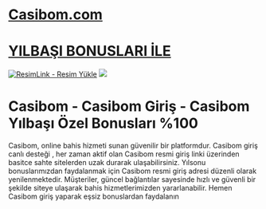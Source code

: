#  <a href="https://tinyurl.com/Casbomgirr/">Casibom.com</a>

#  <a href="https://tinyurl.com/Casbomgirr/">YILBAŞI BONUSLARI İLE

<meta charset="UTF-8">
    <meta name="viewport" content="width=device-width, initial-scale=1.0">
</head>
<body>

<a href="https://tinyurl.com/Casbomgirr/" title="ResimLink - Resim Yükle"><img src="https://r.resimlink.com/QgoSPH.jpg" title="ResimLink - Resim Yükle" alt="ResimLink - Resim Yükle"></a>
<a href="https://tinyurl.com/Casbomgirr/">
    <img src="https://r.resimlink.com/QgoSPH.jpg" />
</a>
</a>


# Casibom - Casibom Giriş - Casibom Yılbaşı Özel Bonusları %100 


Casibom, online bahis hizmeti sunan güvenilir bir platformdur. Casibom giriş canlı desteği , her zaman aktif olan Casibom resmi giriş linki üzerinden basitce sahte sitelerden uzak durarak ulaşabilirsiniz. Yılsonu bonuslarımızdan faydalanmak için Casibom resmi giriş adresi düzenli olarak yenilenmektedir. Müşteriler, güncel bağlantılar sayesinde hızlı ve güvenli bir şekilde siteye ulaşarak bahis hizmetlerimizden yararlanabilir. Hemen Casibom giriş yaparak eşsiz bonuslardan faydalanın
